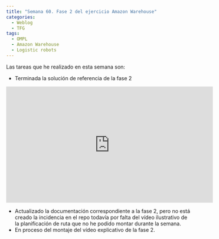 ```yaml
---
title: "Semana 60. Fase 2 del ejercicio Amazon Warehouse"
categories:
  - Weblog
  - TFG
tags:
  - OMPL
  - Amazon Warehouse
  - Logistic robots
---
```


Las tareas que he realizado en esta semana son:
* Terminada la solución de referencia de la fase 2

<p align="center">
<iframe width="560" height="315" src="https://www.youtube.com/embed/gwkIaglfqkM?si=8cp8P6IdS4M-ThB9" title="YouTube video player" frameborder="0" allow="accelerometer; autoplay; clipboard-write; encrypted-media; gyroscope; picture-in-picture; web-share" allowfullscreen></iframe>
</p>

* Actualizado la documentación correspondiente a la fase 2, pero no está creado la incidencia en el repo todavía por falta del vídeo ilustrativo de la planificación de ruta que no he podido montar durante la semana.
* En proceso del montaje del vídeo explicativo de la fase 2.